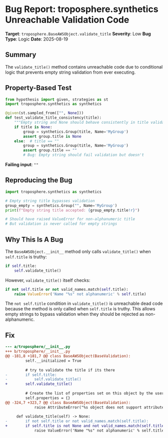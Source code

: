 # Bug Report: troposphere.synthetics Unreachable Validation Code

**Target**: `troposphere.BaseAWSObject.validate_title`
**Severity**: Low
**Bug Type**: Logic
**Date**: 2025-08-19

## Summary

The `validate_title()` method contains unreachable code due to conditional logic that prevents empty string validation from ever executing.

## Property-Based Test

```python
from hypothesis import given, strategies as st
import troposphere.synthetics as synthetics

@given(st.sampled_from(["", None]))
def test_validate_title_consistency(title):
    """Empty string and None should behave consistently in title validation"""
    if title is None:
        group = synthetics.Group(title, Name='MyGroup')
        assert group.title is None
    else:  # title == ""
        group = synthetics.Group(title, Name='MyGroup')
        assert group.title == ""
        # Bug: Empty string should fail validation but doesn't
```

**Failing input**: `""`

## Reproducing the Bug

```python
import troposphere.synthetics as synthetics

# Empty string title bypasses validation
group_empty = synthetics.Group("", Name='MyGroup')
print(f"Empty string title accepted: {group_empty.title!r}")

# Should have raised ValueError for non-alphanumeric title
# But validation is never called for empty strings
```

## Why This Is A Bug

The `BaseAWSObject.__init__` method only calls `validate_title()` when `self.title` is truthy:

```python
if self.title:
    self.validate_title()
```

However, `validate_title()` itself checks:

```python
if not self.title or not valid_names.match(self.title):
    raise ValueError('Name "%s" not alphanumeric' % self.title)
```

The `not self.title` condition in `validate_title()` is unreachable dead code because the method is only called when `self.title` is truthy. This allows empty strings to bypass validation when they should be rejected as non-alphanumeric.

## Fix

```diff
--- a/troposphere/__init__.py
+++ b/troposphere/__init__.py
@@ -181,8 +181,7 @@ class BaseAWSObject(BaseValidation):
         self.__initialized = True
         
         # try to validate the title if its there
-        if self.title:
-            self.validate_title()
+        self.validate_title()
         
         # Create the list of properties set on this object by the user
         self.properties = {}
@@ -324,7 +323,7 @@ class BaseAWSObject(BaseValidation):
             raise AttributeError("%s object does not support attribute %s" % type_name, name))
     
     def validate_title(self) -> None:
-        if not self.title or not valid_names.match(self.title):
+        if self.title is not None and not valid_names.match(self.title):
             raise ValueError('Name "%s" not alphanumeric' % self.title)
```